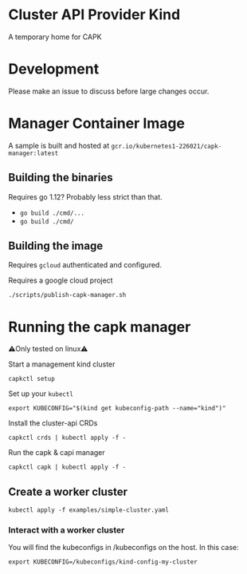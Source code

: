 # Cluster API Provider Kind

A temporary home for CAPK

# Development

Please make an issue to discuss before large changes occur. 

# Manager Container Image

A sample is built and hosted at `gcr.io/kubernetes1-226021/capk-manager:latest` 

## Building the binaries

Requires go 1.12? Probably less strict than that.

* `go build ./cmd/...`
* `go build ./cmd/`

## Building the image

Requires `gcloud` authenticated and configured.

Requires a google cloud project

`./scripts/publish-capk-manager.sh`

# Running the capk manager

⚠️Only tested on linux⚠️

Start a management kind cluster

`capkctl setup`

Set up your `kubectl`

`export KUBECONFIG="$(kind get kubeconfig-path --name="kind")"`

Install the cluster-api CRDs

`capkctl crds | kubectl apply -f -`

Run the capk & capi manager

`capkctl capk | kubectl apply -f -`

## Create a worker cluster

`kubectl apply -f examples/simple-cluster.yaml`

### Interact with a worker cluster

You will find the kubeconfigs in /kubeconfigs on the host. In this case:

`export KUBECONFIG=/kubeconfigs/kind-config-my-cluster`
